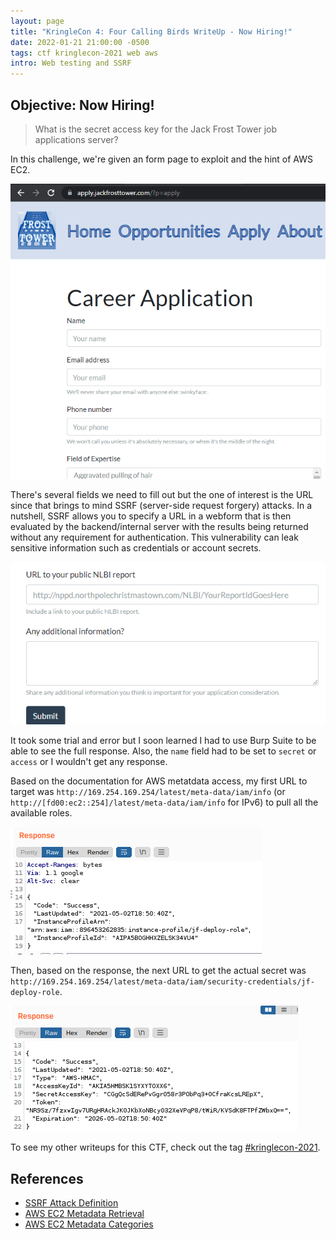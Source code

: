 ```yaml
---
layout: page
title: "KringleCon 4: Four Calling Birds WriteUp - Now Hiring!"
date: 2022-01-21 21:00:00 -0500
tags: ctf kringlecon-2021 web aws
intro: Web testing and SSRF
---
```


## Objective: Now Hiring!
> What is the secret access key for the Jack Frost Tower job applications server?

In this challenge, we're given an form page to exploit and the hint of AWS EC2.

![Application page](/images/kringlecon2021/hiring_1.png)

There's several fields we need to fill out but the one of interest is the URL since that brings to mind SSRF (server-side request forgery) attacks. In a nutshell, SSRF allows you to specify a URL in a webform that is then evaluated by the backend/internal server with the results being returned without any requirement for authentication. This vulnerability can leak sensitive information such as credentials or account secrets.

![Application page - URL field](/images/kringlecon2021/hiring_2.png)

It took some trial and error but I soon learned I had to use Burp Suite to be able to see the full response. Also, the `name` field had to be set to `secret` or `access` or I wouldn't get any response.

Based on the documentation for AWS metatdata access, my first URL to target was `http://169.254.169.254/latest/meta-data/iam/info` (or `http://[fd00:ec2::254]/latest/meta-data/iam/info` for IPv6) to pull all the available roles.

![Response #1](/images/kringlecon2021/hiring_3.png)

Then, based on the response, the next URL to get the actual secret was `http://169.254.169.254/latest/meta-data/iam/security-credentials/jf-deploy-role`.

![Response #2](/images/kringlecon2021/hiring_4.png)

To see my other writeups for this CTF, check out the tag [#kringlecon-2021](/tags#kringlecon-2021).

## References
- [SSRF Attack Definition](https://portswigger.net/web-security/ssrf)
- [AWS EC2 Metadata Retrieval](https://docs.aws.amazon.com/AWSEC2/latest/UserGuide/instancedata-data-retrieval.html)
- [AWS EC2 Metadata Categories](https://docs.aws.amazon.com/AWSEC2/latest/UserGuide/instancedata-data-categories.html)
